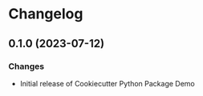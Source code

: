 # Changelog

## 0.1.0 (2023-07-12)

### Changes

-   Initial release of Cookiecutter Python Package Demo
